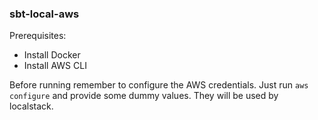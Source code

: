 ### sbt-local-aws

Prerequisites:
- Install Docker
- Install AWS CLI 

Before running remember to configure the AWS credentials. Just run `aws configure` and provide some dummy values. They will be used by localstack.